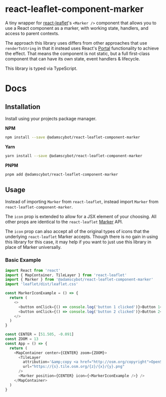 # react-leaflet-component-marker

A tiny wrapper for [react-leaflet](https://react-leaflet.js.org/)'s `<Marker />` component that allows you to use a React component as a marker, with working state, handlers, and access to parent contexts.

The approach this library uses differs from other approaches that use `renderToString` in that it instead uses React's [Portal](https://react.dev/reference/react-dom/createPortal) functionality to achieve the effect. That means the component is not static, but a full first-class component that can have its own state, event handlers & lifecycle.

This library is typed via TypeScript.

# Docs

## Installation

Install using your projects package manager.

**NPM**

```bash
npm install --save @adamscybot/react-leaflet-component-marker
```

**Yarn**

```bash
yarn install --save @adamscybot/react-leaflet-component-marker
```

**PNPM**

```bash
pnpm add @adamscybot/react-leaflet-component-marker
```

## Usage

Instead of importing `Marker` from `react-leaflet`, instead import `Marker` from `react-leaflet-component-marker`.

The `icon` prop is extended to allow for a JSX element of your choosing. All other props are identical to the `react-leaflet` [Marker](https://react-leaflet.js.org/docs/api-components/#marker) API.

The `icon` prop can also accept all of the original types of icons that the underlying `react-leaflet` Marker accepts. Though there is no gain in using this library for this case, it may help if you want to just use this library in place of Marker universally.

### Basic Example

```javascript
import React from 'react'
import { MapContainer, TileLayer } from 'react-leaflet'
import { Marker } from '@adamscybot/react-leaflet-component-marker'
import 'leaflet/dist/leaflet.css'

const MarkerIconExample = () => {
  return (
    <>
      <button onClick={() => console.log('button 1 clicked')}>Button 1</button>
      <button onClick={() => console.log('button 2 clicked')}>Button 2</button>
    </>
  )
}

const CENTER = [51.505, -0.091]
const ZOOM = 13
const App = () => {
  return (
    <MapContainer center={CENTER} zoom={ZOOM}>
      <TileLayer
        attribution='&amp;copy <a href="http://osm.org/copyright">OpenStreetMap</a> contributors'
        url="https://{s}.tile.osm.org/{z}/{x}/{y}.png"
      />
      <Marker position={CENTER} icon={<MarkerIconExample />} />
    </MapContainer>
  )
}
```
